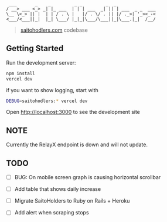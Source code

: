 
     ___       _    _         _ _         _  _               
    / __> ___ <_> _| |_ ___  | | | ___  _| || | ___  _ _  ___
    \__ \<_> || |  | | / . \ |   |/ . \/ . || |/ ._>| '_><_-<
    <___/<___||_|  |_| \___/ |_|_|\___/\___||_|\___.|_|  /__/
                                                             

> [saitohodlers.com](https://saitohodlers.com) codebase

## Getting Started

Run the development server:

```bash
npm install
vercel dev
```

if you want to show logging, start with

```bash
DEBUG=saitohodlers:* vercel dev
```

Open [http://localhost:3000](http://localhost:3000) to see the development site

## NOTE

Currently the RelayX endpoint is down and will not update.

## TODO
- [ ] BUG: On mobile screen graph is causing horizontal scrollbar
- [ ] Add table that shows daily increase
- [ ] Migrate SaitoHolders to Ruby on Rails + Heroku
- [ ] Add alert when scraping stops

